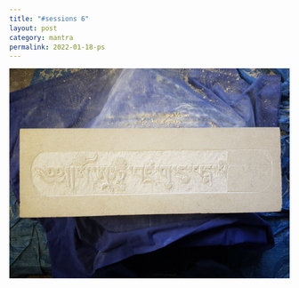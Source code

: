 ```yaml
---
title: "#sessions 6"
layout: post
category: mantra
permalink: 2022-01-18-ps
---
```


![Padmasambhava6](/assets/images/mani/padmasambhava/ps06.jpg)  

